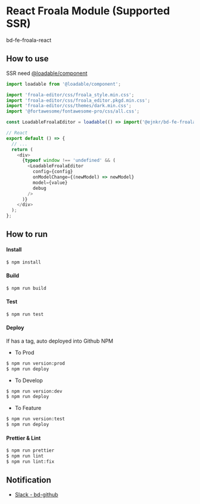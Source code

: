 # React Froala Module (Supported SSR)

bd-fe-froala-react

## How to use

SSR need [@loadable/component](https://github.com/gregberge/loadable-components)

```js
import loadable from '@loadable/component';
```

```js
import 'froala-editor/css/froala_style.min.css';
import 'froala-editor/css/froala_editor.pkgd.min.css';
import 'froala-editor/css/themes/dark.min.css';
import '@fortawesome/fontawesome-pro/css/all.css';

const LoadableFroalaEditor = loadable(() => import('@ejnkr/bd-fe-froala-react'));

// React
export default () => {
  // ...
  return (
    <div>
      {typeof window !== 'undefined' && (
        <LoadableFroalaEditor
          config={config}
          onModelChange={(newModel) => newModel}
          model={value}
          debug
        />
      )}
    </div>
  );
};
```

## How to run

#### Install

```bash
$ npm install
```

#### Build

```bash
$ npm run build
```

#### Test

```bash
$ npm run test
```

#### Deploy

If has a tag, auto deployed into Github NPM

- To Prod

```bash
$ npm run version:prod
$ npm run deploy
```

- To Develop

```bash
$ npm run version:dev
$ npm run deploy
```

- To Feature

```bash
$ npm run version:test
$ npm run deploy
```

#### Prettier & Lint

```bash
$ npm run prettier
$ npm run lint
$ npm run lint:fix
```

## Notification

- [Slack - bd-github](https://ejnkr.slack.com/archives/CS6ULQPHB)
